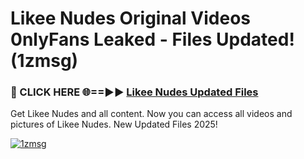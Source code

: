 # Likee Nudes Original Videos 0nlyFans Leaked - Files Updated! (1zmsg)

<h3>🔴 CLICK HERE 🌐==►► <a href="https://tinyurl.com/y5r63du9" rel="nofollow">Likee Nudes Updated Files</a></h3>

Get Likee Nudes and all content. Now you can access all videos and pictures of Likee Nudes. New Updated Files 2025!

[![1zmsg](https://i.imgur.com/UVo9nyh.gif)](https://tinyurl.com/y5r63du9)